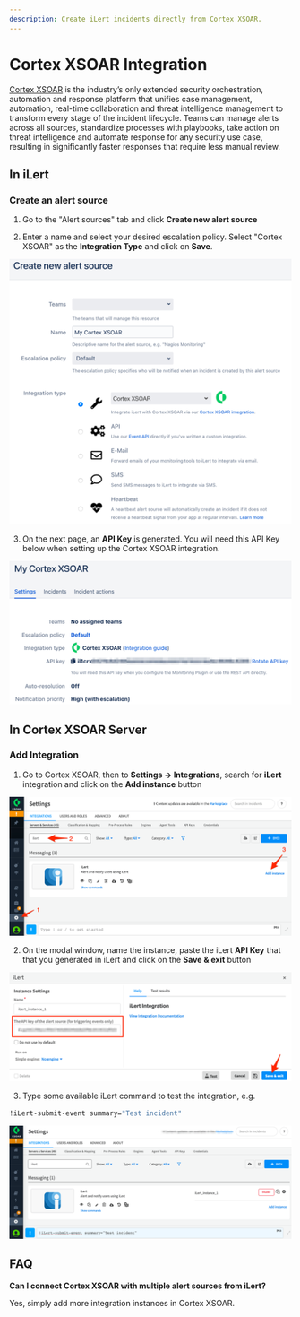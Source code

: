 ```yaml
---
description: Create iLert incidents directly from Cortex XSOAR.
---
```


# Cortex XSOAR Integration

[Cortex XSOAR](https://www.paloaltonetworks.com/cortex/xsoar) is the industry’s only extended security orchestration, automation and response platform that unifies case management, automation, real-time collaboration and threat intelligence management to transform every stage of the incident lifecycle. Teams can manage alerts across all sources, standardize processes with playbooks, take action on threat intelligence and automate response for any security use case, resulting in significantly faster responses that require less manual review.

## In iLert <a id="in-ilert"></a>

### Create an alert source <a id="create-alert-source"></a>

1. Go to the "Alert sources" tab and click **Create new alert source**

2. Enter a name and select your desired escalation policy. Select "Cortex XSOAR" as the **Integration Type** and click on **Save**.

![](../.gitbook/assets/ilert%20%2854%29.png)

3. On the next page, an **API Key** is generated. You will need this API Key below when setting up the Cortex XSOAR integration.

![](../.gitbook/assets/ilert%20%2855%29.png)

## In Cortex XSOAR Server <a id="in-cortex-xsoar"></a>

### Add Integration

1. Go to Cortex XSOAR, then to **Settings -&gt; Integrations**, search for **iLert** integration and click on the **Add instance** button

![](../.gitbook/assets/settings%20%282%29.png)

2. On the modal window, name the instance, paste the iLert **API Key** that that you generated in iLert and click on the **Save & exit** button

![](../.gitbook/assets/settings%20%281%29.png)

3. Type some available iLert command to test the integration, e.g.

```bash
!iLert-submit-event summary="Test incident"
```

![](../.gitbook/assets/settings.png)

## FAQ <a id="faq"></a>

**Can I connect Cortex XSOAR with multiple alert sources from iLert?**

Yes, simply add more integration instances in Cortex XSOAR.

